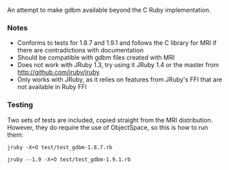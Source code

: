 An attempt to make gdbm available beyond the C Ruby implementation.

### Notes

* Conforms to tests for 1.8.7 and 1.9.1 and follows the C library for MRI if there are contradictions with documentation
* Should be compatible with gdbm files created with MRI
* Does not work with JRuby 1.3, try using it JRuby 1.4 or the master from http://github.com/jruby/jruby
* Only works with JRuby, as it relies on features from JRuby's FFI that are not available in Ruby FFI 

### Testing

Two sets of tests are included, copied straight from the MRI distribution. However, they do require the use of ObjectSpace, so this is how to run them:

`jruby -X+O test/test_gdbm-1.8.7.rb`

`jruby --1.9 -X+O test/test_gdbm-1.9.1.rb`

